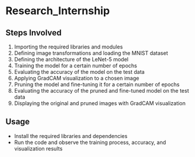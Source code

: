 # Research_Internship

## Steps Involved

1. Importing the required libraries and modules
2. Defining image transformations and loading the MNIST dataset
3. Defining the architecture of the LeNet-5 model
4. Training the model for a certain number of epochs
5. Evaluating the accuracy of the model on the test data
6. Applying GradCAM visualization to a chosen image
7. Pruning the model and fine-tuning it for a certain number of epochs
8. Evaluating the accuracy of the pruned and fine-tuned model on the test data
9. Displaying the original and pruned images with GradCAM visualization

## Usage

- Install the required libraries and dependencies
- Run the code and observe the training process, accuracy, and visualization results

